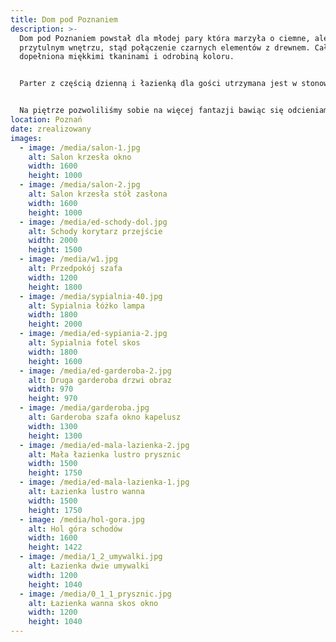 ```yaml
---
title: Dom pod Poznaniem
description: >-
  Dom pod Poznaniem powstał dla młodej pary która marzyła o ciemne, ale
  przytulnym wnętrzu, stąd połączenie czarnych elementów z drewnem. Całość
  dopełniona miękkimi tkaninami i odrobiną koloru.


  Parter z częścią dzienną i łazienką dla gości utrzymana jest w stonowanych kolorach.


  Na piętrze pozwoliliśmy sobie na więcej fantazji bawiąc się odcieniami granatu w połączeniu z drewnem będącym elementem spajającym wszystkie pomieszczenia.
location: Poznań
date: zrealizowany
images:
  - image: /media/salon-1.jpg
    alt: Salon krzesła okno
    width: 1600
    height: 1000
  - image: /media/salon-2.jpg
    alt: Salon krzesła stół zasłona
    width: 1600
    height: 1000
  - image: /media/ed-schody-dol.jpg
    alt: Schody korytarz przejście
    width: 2000
    height: 1500
  - image: /media/w1.jpg
    alt: Przedpokój szafa
    width: 1200
    height: 1800
  - image: /media/sypialnia-40.jpg
    alt: Sypialnia łóżko lampa
    width: 1800
    height: 2000
  - image: /media/ed-sypiania-2.jpg
    alt: Sypialnia fotel skos
    width: 1800
    height: 1600
  - image: /media/ed-garderoba-2.jpg
    alt: Druga garderoba drzwi obraz
    width: 970
    height: 970
  - image: /media/garderoba.jpg
    alt: Garderoba szafa okno kapelusz
    width: 1300
    height: 1300
  - image: /media/ed-mala-lazienka-2.jpg
    alt: Mała łazienka lustro prysznic
    width: 1500
    height: 1750
  - image: /media/ed-mala-lazienka-1.jpg
    alt: Łazienka lustro wanna
    width: 1500
    height: 1750
  - image: /media/hol-gora.jpg
    alt: Hol góra schodów
    width: 1600
    height: 1422
  - image: /media/1_2_umywalki.jpg
    alt: Łazienka dwie umywalki
    width: 1200
    height: 1040
  - image: /media/0_1_1_prysznic.jpg
    alt: Łazienka wanna skos okno
    width: 1200
    height: 1040
---
```

